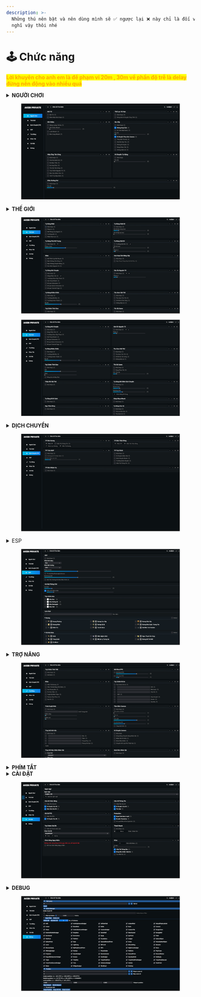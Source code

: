 ```yaml
---
description: >-
  Những thú nên bật và nên dùng mình sẽ ✅ ngược lại ❌ này chỉ là đối với mình
  nghĩ vậy thôi nhé
---
```


# 🕹 Chức năng

<mark style="color:orange;">**Lời khuyên cho anh em là để phạm vi 20m , 30m  về phần độ trễ là delay đừng nên động vào nhiều quá**</mark>&#x20;

<details>

<summary><strong>NGƯỜI CHƠI</strong> </summary>

Bất Tử \
\- Kích Hoạt  ✅\
\- Đồng bộ với HP : Tuỷ chỉnh ngưỡng máu kích hoạt bất tử \
\+ VD : khi máu còn 70% sẽ kích hoạt bất tử

Vô hạn thể lực\
\- Kích Hoạt ✅\
\- Đồng bộ với thể lực : Tuỷ chỉnh ngưỡng Thể lực kích hoạt vô hạn ✅

Hồi Chiêu \
\- Năng Lượng ✅\
\- Hồi Chiêu Nhanh ✅\
\- Lướt Nhanh ✅\
\- Bắn Cung Nhanh ✅

No-clip\
\- Kích Hoạt ✅\
_-_ Không hoạt ảnh ✅\
\- Chạy trên nước ✅\
\- Di chuyển theo góc nhìn camera ✅ ✅\
\- Phím Tắt ✅\
\- Chống Giật lùi ✅&#x20;

Hiệu ứng tấn công ❌ ( không lạm dụng )

Di chuyển tự động ( nào lười quá dùng )

Diều Hướng rơi \
\- Không biết&#x20;

</details>

<figure><img src="../.gitbook/assets/image (2) (1).png" alt=""><figcaption></figcaption></figure>

<details>

<summary><strong>THẾ GIỚI</strong></summary>

Tự động nhặt : \
\- Kích Hoạt✅\
\- Phạm vi✅ \[ Như lời khuyên ở trên ]\
\- Mô phỏng con người\
\- Tự động mở \[Biểu Tượng Cờ lê] (bật hết)✅\
\- Nhặt chọn lọc \[Biểu Tượng Cờ lê] (bật hết)✅

Tự động chặt gỗ : \
\- Kích Hoạt✅\
\- Phạm vi ✅

Tự động phá đối tượng : \
\- Kích Hoạt✅\
\- Phạm vi như trên ✅

Tự giải đố : \
\- Kích Hoạt✅\
\- Phạm vi như trên ✅\
\- \[Biểu Tượng Cờ lê] (bật hết)✅

Khác : \
\- Tuỳ nhu cầu mà bật ✅

Xoá Hoạt ảnh nâng cấp : \
\- Kích Hoạt✅\
\- Hộp thoại tăng chỉ số phụ ✅

Tự nói chuyện : ( nếu Lỗi thì hãy tắt  )\
\- Kích Hoạt✅\
\- Tự Chọn Hộp thoại✅\
\- Hội thoại nhanh✅\
\- Bỏ qua cutscenes✅\
\- Bỏ qua game cutscenes✅

Tự khiêu Chiến ✅\
Bật hết , phạm vi như trên hoặc 20-30m

Tự giết quái ( như ảnh dưới bạn sẽ không thấy hãy qua phần câu hỏi [Click](cac-van-de.md) )\
\- Giá trị dmg : 300k ✅\
\- Thần chết hoặc dùng carsh dmg cũng đc&#x20;

Ghép nhựa nhanh : ✅

Nạp thần đồng : ✅

Tự mở điểm dịch chuyển : ✅\
\- Phạm vi kéo max

Tự bí cảnh : ✅

</details>

<figure><img src="../.gitbook/assets/image (3) (1).png" alt=""><figcaption></figcaption></figure>

<figure><img src="../.gitbook/assets/image (5).png" alt=""><figcaption></figcaption></figure>

<details>

<summary><strong>DỊCH CHUYỂN</strong> </summary>

Dịch Chuyển Rương gồm các chức năng sau : ✅\
\- Tuỳ Chỉnh Phím Tắt\
\- Hiển Thị Thông Tin\
\- Bộ lọc rương\
\- Hiển Thị Chest

Dịch Chuyển Thần Đồng gồm các chức năng sau : ✅\
\- Tuỳ Chỉnh Phím Tắt\
\- Hiển Thị Thần Đồng

Dịch Chuyển MAP gồm các chức năng sau : ✅\
\- Tuỳ Chỉnh Phím Tắt\
\-Sử dụng vị trí dịch chuyển\
\+ Thanh chỉnh phạm vi dịch chuyển

Dịch Chuyển TP gồm các chức năng sau : ✅\
\- Dịch Chuyển nhanh\
\- Tự Dịch chuyển \
\+ Tuỳ chỉnh thời gian\
\- Hiển Thị Thông Tin

Dịch Chuyển Nhiệm Vụ gồm các chức năng sau : ✅

</details>

<figure><img src="../.gitbook/assets/image (6).png" alt=""><figcaption></figcaption></figure>

<details>

<summary>ESP</summary>



</details>

<figure><img src="../.gitbook/assets/image (7).png" alt=""><figcaption></figcaption></figure>



<details>

<summary><strong>TRỢ NĂNG</strong></summary>



</details>

<figure><img src="../.gitbook/assets/image (9).png" alt=""><figcaption></figcaption></figure>

<details>

<summary><strong>PHÍM TẮT</strong></summary>



</details>



<details>

<summary><strong>CÀI ĐẶT</strong></summary>



</details>

<figure><img src="../.gitbook/assets/image (10).png" alt=""><figcaption></figcaption></figure>

<details>

<summary><strong>DEBUG</strong></summary>



</details>

<figure><img src="../.gitbook/assets/image (12).png" alt=""><figcaption></figcaption></figure>
